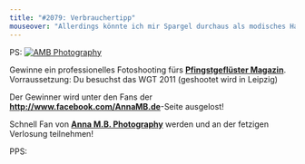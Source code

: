 ```yaml
---
title: "#2079: Verbrauchertipp"
mouseover: "Allerdings könnte ich mir Spargel durchaus als modisches Haar-Accessoire vorstellen."
---
```


PS:
<a href="http://www.facebook.com/AnnaMB.de"><img src="http://www.fonflatter.de/bilder/annambde.png" alt="AMB Photography" /></a>

Gewinne ein professionelles Fotoshooting fürs <a href="http://www.pfingstgefluester.de"><strong>Pfingstgeflüster Magazin</strong></a>.
Vorraussetzung: Du besuchst das WGT 2011 (geshootet wird in Leipzig)

Der Gewinner wird unter den Fans der <a href="http://www.facebook.com/AnnaMB.de"><strong>http://www.facebook.com/AnnaMB.de</strong></a>-Seite ausgelost!

Schnell Fan von <a href="http://www.facebook.com/AnnaMB.de"><strong>Anna M.B. Photography</strong></a> werden und an der fetzigen Verlosung teilnehmen!

PPS:

